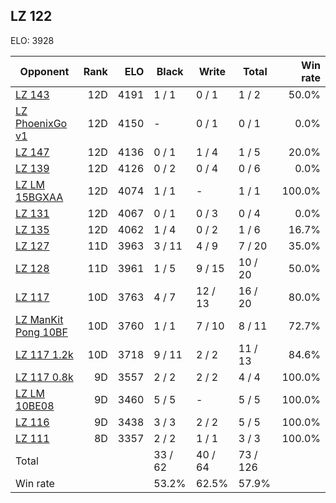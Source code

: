 ## LZ 122 ##

ELO: 3928

Opponent | Rank | ELO | Black | Write | Total | Win rate
---------|-----:|----:|-------|-------|-------|-------:
[LZ 143](LZ%20143.md) | 12D | 4191 | 1 / 1 | 0 / 1 | 1 / 2 | 50.0%
[LZ PhoenixGo v1](LZ%20PhoenixGo%20v1.md) | 12D | 4150 | - | 0 / 1 | 0 / 1 | 0.0%
[LZ 147](LZ%20147.md) | 12D | 4136 | 0 / 1 | 1 / 4 | 1 / 5 | 20.0%
[LZ 139](LZ%20139.md) | 12D | 4126 | 0 / 2 | 0 / 4 | 0 / 6 | 0.0%
[LZ LM 15BGXAA](LZ%20LM%2015BGXAA.md) | 12D | 4074 | 1 / 1 | - | 1 / 1 | 100.0%
[LZ 131](LZ%20131.md) | 12D | 4067 | 0 / 1 | 0 / 3 | 0 / 4 | 0.0%
[LZ 135](LZ%20135.md) | 12D | 4062 | 1 / 4 | 0 / 2 | 1 / 6 | 16.7%
[LZ 127](LZ%20127.md) | 11D | 3963 | 3 / 11 | 4 / 9 | 7 / 20 | 35.0%
[LZ 128](LZ%20128.md) | 11D | 3961 | 1 / 5 | 9 / 15 | 10 / 20 | 50.0%
[LZ 117](LZ%20117.md) | 10D | 3763 | 4 / 7 | 12 / 13 | 16 / 20 | 80.0%
[LZ ManKit Pong 10BF](LZ%20ManKit%20Pong%2010BF.md) | 10D | 3760 | 1 / 1 | 7 / 10 | 8 / 11 | 72.7%
[LZ 117 1.2k](LZ%20117%201.2k.md) | 10D | 3718 | 9 / 11 | 2 / 2 | 11 / 13 | 84.6%
[LZ 117 0.8k](LZ%20117%200.8k.md) | 9D | 3557 | 2 / 2 | 2 / 2 | 4 / 4 | 100.0%
[LZ LM 10BE08](LZ%20LM%2010BE08.md) | 9D | 3460 | 5 / 5 | - | 5 / 5 | 100.0%
[LZ 116](LZ%20116.md) | 9D | 3438 | 3 / 3 | 2 / 2 | 5 / 5 | 100.0%
[LZ 111](LZ%20111.md) | 8D | 3357 | 2 / 2 | 1 / 1 | 3 / 3 | 100.0%
Total | | | 33 / 62 | 40 / 64 | 73 / 126 | 
Win rate| | | 53.2% | 62.5% | 57.9% | 
